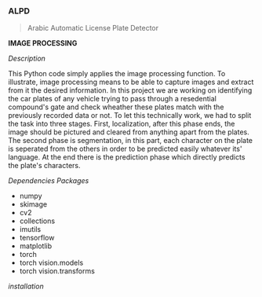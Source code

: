 ### ALPD
> Arabic Automatic License Plate Detector

**IMAGE PROCESSING**

*Description*

This Python code simply applies the image processing function. To illustrate, image processing means to be able to capture images and extract from it the desired information. In this project we are working on identifying the car plates of any vehicle trying to pass through a resedential compound's gate and check wheather these plates match with the previously recorded data or not. To let this technically work, we had to split the task into three stages. First, localization, after this phase ends, the image should be pictured and cleared from anything apart from the plates. The second phase is segmentation, in this part, each character on the plate is seperated from the others in order to be predicted easily whatever its' language. At the end there is the prediction phase which directly predicts the plate's characters.

*Dependencies Packages*
- numpy
- skimage
- cv2
- collections
- imutils
- tensorflow
- matplotlib
- torch
- torch vision.models
- torch vision.transforms

*installation*
